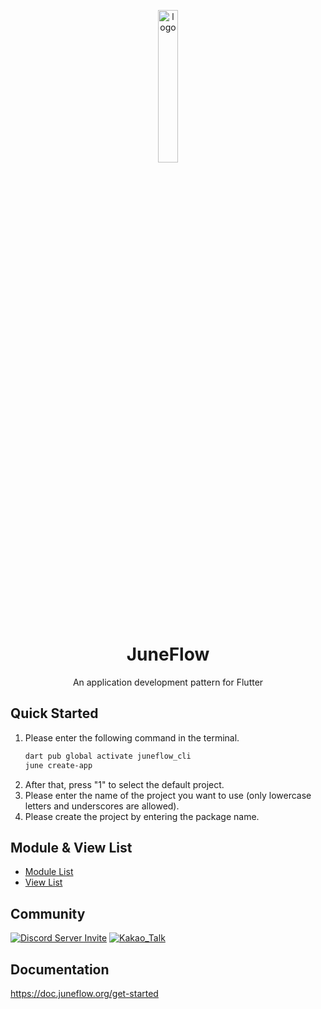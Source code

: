 <p align="center">
  <img src="https://github.com/melodysdreamj/juneflow/blob/document/assets/icon.png?raw=true" alt="logo" width="25%" />
</p>
<h1 align="center">
  JuneFlow
</h1>
<p align="center">
  An application development pattern for Flutter<br>

</p>

## Quick Started
1. Please enter the following command in the terminal.
    ```bash
    dart pub global activate juneflow_cli
    june create-app
    ```
2. After that, press "1" to select the default project.
3. Please enter the name of the project you want to use (only lowercase letters and underscores are allowed).
4. Please create the project by entering the package name.


## Module & View List
- [Module List](https://github.com/melodysdreamj/juneflow/tree/module-list)
- [View List](https://github.com/melodysdreamj/june_view_store/tree/view-list)


## Community
[![Discord Server Invite](https://img.shields.io/badge/DISCORD-JOIN%20SERVER-5663F7?style=for-the-badge&logo=discord&logoColor=white)](https://discord.gg/zXXHvAXCug)
[![Kakao_Talk](https://img.shields.io/badge/KakaoTalk-Join%20Room-FEE500?style=for-the-badge&logo=kakao)](https://open.kakao.com/o/gEwrffbg)


## Documentation
https://doc.juneflow.org/get-started
